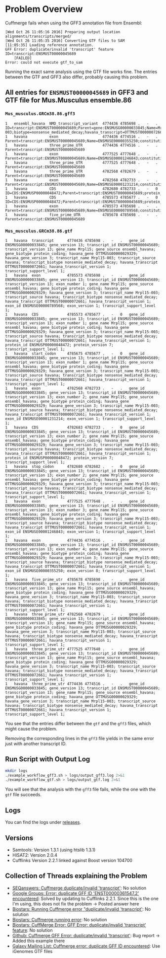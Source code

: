 # Problem Overview

Cuffmerge fails when using the GFF3 annotation file from Ensembl:

```
[Wed Oct 26 11:05:16 2016] Preparing output location alignments/transcripts/merged/
[Wed Oct 26 11:05:35 2016] Converting GTF files to SAM
[11:05:35] Loading reference annotation.
GFF Error: duplicate/invalid 'transcript' feature ID=transcript:ENSMUST00000045689
	[FAILED]
Error: could not execute gtf_to_sam
```

Running the exact same analysis using the GTF file works fine. The entries between the GTF and GFF3 also differ, probably causing this problem.

## All entries for `ENSMUST00000045689` in GFF3 and GTF file for Mus.Musculus ensemble.86

### `Mus_musculus.GRCm38.86.gff3`

```
1	ensembl_havana	NMD_transcript_variant	4774436	4785698	.	-	.	ID=transcript:ENSMUST00000045689;Parent=gene:ENSMUSG00000033845;Name=Mrpl15-003;biotype=nonsense_mediated_decay;havana_transcript=OTTMUST00000072661;havana_version=1;transcript_id=ENSMUST00000045689;transcript_support_level=1;version=13
1	havana        	exon                  	4774436	4774516	.	-	.	Parent=transcript:ENSMUST00000045689;Name=ENSMUSE00000355250;constitutive=0;ensembl_end_phase=-1;ensembl_phase=-1;exon_id=ENSMUSE00000355250;rank=4;version=8                                                                               
1	havana        	three_prime_UTR       	4774436	4774516	.	-	.	Parent=transcript:ENSMUST00000045689                                                                                                                                                                                                        
1	havana        	exon                  	4777525	4777648	.	-	.	Parent=transcript:ENSMUST00000045689;Name=ENSMUSE00001246843;constitutive=0;ensembl_end_phase=-1;ensembl_phase=-1;exon_id=ENSMUSE00001246843;rank=3;version=1                                                                               
1	havana        	three_prime_UTR       	4777525	4777648	.	-	.	Parent=transcript:ENSMUST00000045689                                                                                                                                                                                                        
1	havana        	three_prime_UTR       	4782568	4782679	.	-	.	Parent=transcript:ENSMUST00000045689                                                                                                                                                                                                        
1	havana        	exon                  	4782568	4782733	.	-	.	Parent=transcript:ENSMUST00000045689;Name=ENSMUSE00001231214;constitutive=0;ensembl_end_phase=-1;ensembl_phase=0;exon_id=ENSMUSE00001231214;rank=2;version=1                                                                                
1	havana        	CDS                   	4782680	4782733	.	-	0	ID=CDS:ENSMUSP00000048472;Parent=transcript:ENSMUST00000045689;protein_id=ENSMUSP00000048472                                                                                                                                                
1	havana        	CDS                   	4785573	4785677	.	-	0	ID=CDS:ENSMUSP00000048472;Parent=transcript:ENSMUST00000045689;protein_id=ENSMUSP00000048472                                                                                                                                                
1	havana        	exon                  	4785573	4785698	.	-	.	Parent=transcript:ENSMUST00000045689;Name=ENSMUSE00000789568;constitutive=0;ensembl_end_phase=0;ensembl_phase=-1;exon_id=ENSMUSE00000789568;rank=1;version=1                                                                                
1	havana        	five_prime_UTR        	4785678	4785698	.	-	.	Parent=transcript:ENSMUST00000045689                                                                                                                                                                                                        
```

### `Mus_musculus.GRCm38.86.gtf`

```
1	havana	transcript     	4774436	4785698	.	-	.	gene_id ENSMUSG00000033845; gene_version 13; transcript_id ENSMUST00000045689; transcript_version 13; gene_name Mrpl15; gene_source ensembl_havana; gene_biotype protein_coding; havana_gene OTTMUSG00000029329; havana_gene_version 3; transcript_name Mrpl15-003; transcript_source havana; transcript_biotype nonsense_mediated_decay; havana_transcript OTTMUST00000072661; havana_transcript_version 1; transcript_support_level 1;                                                                 
1	havana	exon           	4785573	4785698	.	-	.	gene_id ENSMUSG00000033845; gene_version 13; transcript_id ENSMUST00000045689; transcript_version 13; exon_number 1; gene_name Mrpl15; gene_source ensembl_havana; gene_biotype protein_coding; havana_gene OTTMUSG00000029329; havana_gene_version 3; transcript_name Mrpl15-003; transcript_source havana; transcript_biotype nonsense_mediated_decay; havana_transcript OTTMUST00000072661; havana_transcript_version 1; exon_id ENSMUSE00000789568; exon_version 1; transcript_support_level 1;      
1	havana	CDS            	4785573	4785677	.	-	0	gene_id ENSMUSG00000033845; gene_version 13; transcript_id ENSMUST00000045689; transcript_version 13; exon_number 1; gene_name Mrpl15; gene_source ensembl_havana; gene_biotype protein_coding; havana_gene OTTMUSG00000029329; havana_gene_version 3; transcript_name Mrpl15-003; transcript_source havana; transcript_biotype nonsense_mediated_decay; havana_transcript OTTMUST00000072661; havana_transcript_version 1; protein_id ENSMUSP00000048472; protein_version 7; transcript_support_level 1;
1	havana	start_codon    	4785675	4785677	.	-	0	gene_id ENSMUSG00000033845; gene_version 13; transcript_id ENSMUST00000045689; transcript_version 13; exon_number 1; gene_name Mrpl15; gene_source ensembl_havana; gene_biotype protein_coding; havana_gene OTTMUSG00000029329; havana_gene_version 3; transcript_name Mrpl15-003; transcript_source havana; transcript_biotype nonsense_mediated_decay; havana_transcript OTTMUST00000072661; havana_transcript_version 1; transcript_support_level 1;                                                  
1	havana	exon           	4782568	4782733	.	-	.	gene_id ENSMUSG00000033845; gene_version 13; transcript_id ENSMUST00000045689; transcript_version 13; exon_number 2; gene_name Mrpl15; gene_source ensembl_havana; gene_biotype protein_coding; havana_gene OTTMUSG00000029329; havana_gene_version 3; transcript_name Mrpl15-003; transcript_source havana; transcript_biotype nonsense_mediated_decay; havana_transcript OTTMUST00000072661; havana_transcript_version 1; exon_id ENSMUSE00001231214; exon_version 1; transcript_support_level 1;      
1	havana	CDS            	4782683	4782733	.	-	0	gene_id ENSMUSG00000033845; gene_version 13; transcript_id ENSMUST00000045689; transcript_version 13; exon_number 2; gene_name Mrpl15; gene_source ensembl_havana; gene_biotype protein_coding; havana_gene OTTMUSG00000029329; havana_gene_version 3; transcript_name Mrpl15-003; transcript_source havana; transcript_biotype nonsense_mediated_decay; havana_transcript OTTMUST00000072661; havana_transcript_version 1; protein_id ENSMUSP00000048472; protein_version 7; transcript_support_level 1;
1	havana	stop_codon     	4782680	4782682	.	-	0	gene_id ENSMUSG00000033845; gene_version 13; transcript_id ENSMUST00000045689; transcript_version 13; exon_number 2; gene_name Mrpl15; gene_source ensembl_havana; gene_biotype protein_coding; havana_gene OTTMUSG00000029329; havana_gene_version 3; transcript_name Mrpl15-003; transcript_source havana; transcript_biotype nonsense_mediated_decay; havana_transcript OTTMUST00000072661; havana_transcript_version 1; transcript_support_level 1;                                                  
1	havana	exon           	4777525	4777648	.	-	.	gene_id ENSMUSG00000033845; gene_version 13; transcript_id ENSMUST00000045689; transcript_version 13; exon_number 3; gene_name Mrpl15; gene_source ensembl_havana; gene_biotype protein_coding; havana_gene OTTMUSG00000029329; havana_gene_version 3; transcript_name Mrpl15-003; transcript_source havana; transcript_biotype nonsense_mediated_decay; havana_transcript OTTMUST00000072661; havana_transcript_version 1; exon_id ENSMUSE00001246843; exon_version 1; transcript_support_level 1;      
1	havana	exon           	4774436	4774516	.	-	.	gene_id ENSMUSG00000033845; gene_version 13; transcript_id ENSMUST00000045689; transcript_version 13; exon_number 4; gene_name Mrpl15; gene_source ensembl_havana; gene_biotype protein_coding; havana_gene OTTMUSG00000029329; havana_gene_version 3; transcript_name Mrpl15-003; transcript_source havana; transcript_biotype nonsense_mediated_decay; havana_transcript OTTMUST00000072661; havana_transcript_version 1; exon_id ENSMUSE00000355250; exon_version 8; transcript_support_level 1;      
1	havana	five_prime_utr 	4785678	4785698	.	-	.	gene_id ENSMUSG00000033845; gene_version 13; transcript_id ENSMUST00000045689; transcript_version 13; gene_name Mrpl15; gene_source ensembl_havana; gene_biotype protein_coding; havana_gene OTTMUSG00000029329; havana_gene_version 3; transcript_name Mrpl15-003; transcript_source havana; transcript_biotype nonsense_mediated_decay; havana_transcript OTTMUST00000072661; havana_transcript_version 1; transcript_support_level 1;                                                                 
1	havana	three_prime_utr	4782568	4782679	.	-	.	gene_id ENSMUSG00000033845; gene_version 13; transcript_id ENSMUST00000045689; transcript_version 13; gene_name Mrpl15; gene_source ensembl_havana; gene_biotype protein_coding; havana_gene OTTMUSG00000029329; havana_gene_version 3; transcript_name Mrpl15-003; transcript_source havana; transcript_biotype nonsense_mediated_decay; havana_transcript OTTMUST00000072661; havana_transcript_version 1; transcript_support_level 1;                                                                 
1	havana	three_prime_utr	4777525	4777648	.	-	.	gene_id ENSMUSG00000033845; gene_version 13; transcript_id ENSMUST00000045689; transcript_version 13; gene_name Mrpl15; gene_source ensembl_havana; gene_biotype protein_coding; havana_gene OTTMUSG00000029329; havana_gene_version 3; transcript_name Mrpl15-003; transcript_source havana; transcript_biotype nonsense_mediated_decay; havana_transcript OTTMUST00000072661; havana_transcript_version 1; transcript_support_level 1;                                                                 
1	havana	three_prime_utr	4774436	4774516	.	-	.	gene_id ENSMUSG00000033845; gene_version 13; transcript_id ENSMUST00000045689; transcript_version 13; gene_name Mrpl15; gene_source ensembl_havana; gene_biotype protein_coding; havana_gene OTTMUSG00000029329; havana_gene_version 3; transcript_name Mrpl15-003; transcript_source havana; transcript_biotype nonsense_mediated_decay; havana_transcript OTTMUST00000072661; havana_transcript_version 1; transcript_support_level 1;                                                                 
```

You see that the entries differ between the `gtf` and the `gff3` files, which might cause the problem.

Removing the corresponding lines in the `gff3` file yields in the same error just with another transcript ID.

## Run Script with Output Log

```bash
mkdir logs
./example_workflow_gff3.sh > logs/output_gff3.log 2>&1
./example_workflow_gtf.sh > logs/output_gtf.log 2>&1
```

You will see that the analysis with the `gff3` file fails, while the one with the `gtf` file succeeds.

## Logs

You can find the logs under [releases](https://github.com/paulklemm/cuffmerge_bug/releases).

## Versions

- Samtools: Version 1.3.1 (using htslib 1.3.1)
- HISAT2: Version 2.0.4
- Cufflinks Version 2.2.1 linked against Boost version 104700

## Collection of Threads explaining the Problem

- [SEQanswers: Cuffmerge duplicate/invalid 'transcript'](http://seqanswers.com/forums/showthread.php?t=70357): No solution
- [Google Groups: Error: duplicate GFF ID 'ENST00000361547.2' encountered](https://groups.google.com/forum/#!topic/tuxedo-tools-users/smF5YxUmVq4): Solved by updating to Cufflinks 2.2.1. Since this is the one I'm using, this does not fix the problem → Posted answer here
- [Biostars: Running Cuffmerge error "duplicate/invalid 'transcript'](https://www.biostars.org/p/155160/): No solution
- [Biostars: Cuffmerge running error](https://www.biostars.org/p/119915/): No solution
- [Biostars: CuffMerge Error: GFF Error: duplicate/invalid 'transcript' feature](https://biostar.usegalaxy.org/p/17359/): No solution
- [Github: Cuffmerge GFF Error: duplicate/invalid 'transcript'](https://github.com/cole-trapnell-lab/cufflinks/issues/77): Bug report → Added this example there
- [Galaxy Mailing List: Cuffmerge error: duplicate GFF ID encountered](https://lists.galaxyproject.org/pipermail/galaxy-user/2013-July/006332.html): Use iGenomes GTF files
